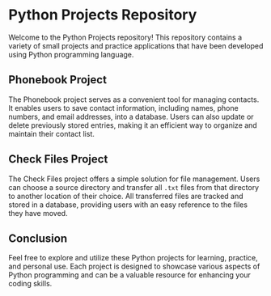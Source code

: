 # Python Projects Repository

Welcome to the Python Projects repository! This repository contains a variety of small projects and practice applications that have been developed using Python programming language.

## Phonebook Project

The Phonebook project serves as a convenient tool for managing contacts. It enables users to save contact information, including names, phone numbers, and email addresses, into a database. Users can also update or delete previously stored entries, making it an efficient way to organize and maintain their contact list.

## Check Files Project

The Check Files project offers a simple solution for file management. Users can choose a source directory and transfer all `.txt` files from that directory to another location of their choice. All transferred files are tracked and stored in a database, providing users with an easy reference to the files they have moved.

## Conclusion

Feel free to explore and utilize these Python projects for learning, practice, and personal use. Each project is designed to showcase various aspects of Python programming and can be a valuable resource for enhancing your coding skills.
